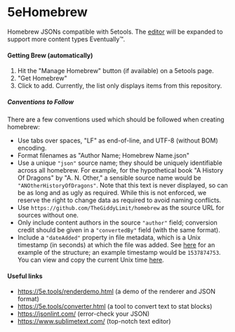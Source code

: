 # 5eHomebrew

Homebrew JSONs compatible with 5etools. The [editor](https://5e.tools/makebrew.html) will be expanded to support more content types Eventually:tm:.

#### Getting Brew (automatically)
1. Hit the "Manage Homebrew" button (if available) on a 5etools page.
2. "Get Homebrew"
3. Click to add. Currently, the list only displays items from this repository.

##### Conventions to Follow

There are a few conventions used which should be followed when creating homebrew:
 - Use tabs over spaces, "LF" as end-of-line, and UTF-8 (without BOM) encoding.
 - Format filenames as "Author Name; Homebrew Name.json"
 - Use a unique `"json"` source name; they should be uniquely identifiable across all homebrew. For example, for the hypothetical book "A History Of Dragons" by "A. N. Other," a sensible source name would be `"ANOtherHistoryOfDragons"`. Note that this text is never displayed, so can be as long and as ugly as required. While this is not enforced, we reserve the right to change data as required to avoid naming conflicts.
 - Use `https://github.com/TheGiddyLimit/homebrew` as the source URL for sources without one.
 - Only include content authors in the source `"author"` field; conversion credit should be given in a `"convertedBy"` field (with the same format).
 - Include a `"dateAdded"` property in file metadata, which is a Unix timestamp (in seconds) at which the file was added. See [here](https://github.com/TheGiddyLimit/homebrew/blob/master/spell/Sample%20-%20Giddy%3B%20Assorted%20Marginalia.json#L29) for an example of the structure; an example timestamp would be `1537874753`. You can view and copy the current Unix time [here](https://www.epochconverter.com/).

#### Useful links

 - https://5e.tools/renderdemo.html (a demo of the renderer and JSON format)
 - https://5e.tools/converter.html (a tool to convert text to stat blocks)
 - https://jsonlint.com/ (error-check your JSON)
 - https://www.sublimetext.com/ (top-notch text editor)
